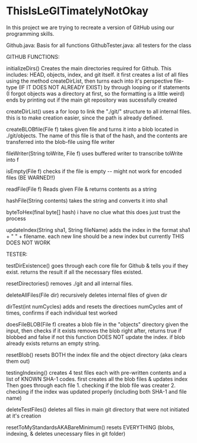 # ThisIsLeGITimatelyNotOkay

In this project we are trying to recreate a version of GitHub using our programming skills.

Github.java: Basis for all functions
GithubTester.java: all testers for the class

GITHUB FUNCTIONS:

initializeDirs()
    Creates the main directories required for Github. This includes: HEAD, objects, index, and git itself.
    it first creates a list of all files using the method createDirList, then turns each into it's perspective file-type (IF IT DOES NOT ALREADY EXIST) by through looping or if statements (I forgot objects was a directory at first, so the formatting is a little weird)
    ends by printing out if the main git repository was sucessfully created

createDirList()
    uses a for loop to link the "./git/" structure to all internal files. this is to make creation easier, since the path is already defined.

createBLOBfile(File f)
    takes given file and turns it into a blob located in ./git/objects. The name of this file is that of the hash, and the contents are transferred into the blob-file using file writer

fileWriter(String toWrite, File f) 
    uses buffered writer to transcribe toWrite into f

isEmpty(File f)
    checks if the file is empty -- might not work for encoded files (BE WARNED!!)

readFile(File f) 
    Reads given File & returns contents as a string

hashFile(String contents) 
    takes the string and converts it into sha1

byteToHex(final byte[] hash)
    i have no clue what this does just trust the process

updateIndex(String sha1, String fileName)
    adds the index in the format sha1 + " " + filename.
    each new line should be a new index but currently THIS DOES NOT WORK


TESTER:

testDirExistence() 
    goes through each core file for Github & tells you if they exist. 
    returns the result if all the necessary files existed.

resetDirectories()
    removes ./git and all internal files.

deleteAllFiles(File dir)
    recursively deletes internal files of given dir

dirTest(int numCycles)
    adds and resets the directioes numCycles amt of times, confirms if each individual test worked

doesFileBLOB(File f)
    creates a blob file in the "objects" directory given the input, then checks if it exists
    removes the blob right after, returns true if blobbed and false if not
    this function DOES NOT update the index.
    if blob already exists returns an empty string.

resetBlob()
    resets BOTH the index file and the object directory (aka clears them out)

testingIndexing()
    creates 4 test files each with pre-written contents and a list of KNOWN SHA-1 codes.
    first creates all the blob files & updates index
    Then goes through each file
        1. checking if the blob file was creater
        2. checking if the index was updated properly (including both SHA-1 and file name)

deleteTestFiles()
    deletes all files in main git directory that were not initiated at it's creation

resetToMyStandardsAKABareMinimum()
    resets EVERYTHING (blobs, indexing, & deletes unecessary files in git folder)









